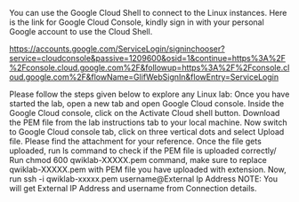You can use the Google Cloud Shell to connect to the Linux instances. Here is the link  for Google Cloud Console, kindly sign in with your personal Google account to use the Cloud Shell.

https://accounts.google.com/ServiceLogin/signinchooser?service=cloudconsole&passive=1209600&osid=1&continue=https%3A%2F%2Fconsole.cloud.google.com%2F&followup=https%3A%2F%2Fconsole.cloud.google.com%2F&flowName=GlifWebSignIn&flowEntry=ServiceLogin

Please follow the steps given below to explore any Linux lab:
Once you have started the lab, open a new tab and open Google Cloud console.
Inside the Google Cloud console, click on the Activate Cloud shell button.
Download the PEM file from the lab instructions tab to your local machine. Now switch to Google Cloud console tab, click on three vertical dots and select Upload file. Please find the attachment for your reference.
Once the file gets uploaded, run ls command to check if the PEM file is uploaded correctly/
Run chmod 600 qwiklab-XXXXX.pem command, make sure to replace qwiklab-XXXXX.pem with PEM file you have uploaded with extension.
Now, run ssh -i qwiklab-xxxxx.pem username@External Ip Address
NOTE: You will get External IP Address and username from Connection details.
